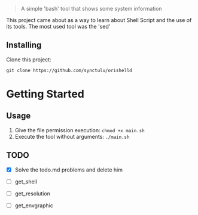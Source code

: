 > A simple 'bash' tool that shows some system information

This project came about as a way to learn about Shell Script and the use of its tools. The most used tool was the 'sed'

## Installing

Clone this project:

``
git clone https://github.com/synctulu/orishelld
``

# Getting Started

## Usage

1. Give the file permission execution: `chmod +x main.sh`
2. Execute the tool without arguments: `./main.sh`

## TODO
- [x] Solve the todo.md problems and delete him

- [ ] get_shell

- [ ] get_resolution

- [ ] get_envgraphic
